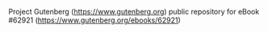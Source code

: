 Project Gutenberg (https://www.gutenberg.org) public repository for eBook #62921 (https://www.gutenberg.org/ebooks/62921)
